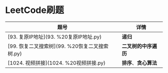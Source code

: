 # LeetCode刷题

| 题号                                           | 详情                   |
| ---------------------------------------------- | ---------------------- |
| [93. 复原IP地址](93. %20复原IP地址.py)         | **递归**               |
| [99. 恢复二叉搜索树](99. %20恢复二叉搜索树.py) | **二叉树的中序遍历**   |
| [1024. 视频拼接](1024. %20视频拼接.py)         | **排序**、**贪心算法** |

